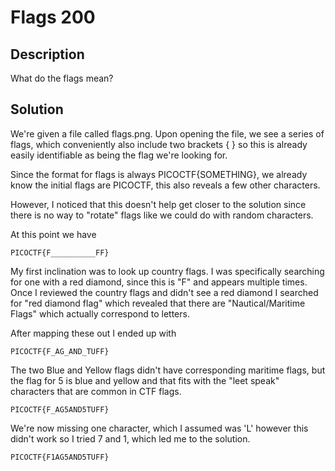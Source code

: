# Flags 200

## Description

What do the flags mean?

## Solution

We're given a file called flags.png. Upon opening the file, we see a series of flags,
which conveniently also include two brackets { } so this is already easily identifiable
as being the flag we're looking for.

Since the format for flags is always PICOCTF{SOMETHING}, we already know the initial flags
are PICOCTF, this also reveals a few other characters.

However, I noticed that this doesn't help get closer to the solution since there is
no way to "rotate" flags like we could do with random characters.

At this point we have

```
PICOCTF{F__________FF}
```

My first inclination was to look up country flags. I was specifically searching for one
with a red diamond, since this is "F" and appears multiple times. Once I reviewed the country
flags and didn't see a red diamond I searched for "red diamond flag" which revealed that
there are "Nautical/Maritime Flags" which actually correspond to letters.

After mapping these out I ended up with

```
PICOCTF{F_AG_AND_TUFF}
```

The two Blue and Yellow flags didn't have corresponding maritime flags, but the flag for
5 is blue and yellow and that fits with the "leet speak" characters that are common in
CTF flags.

```
PICOCTF{F_AG5AND5TUFF}
```

We're now missing one character, which I assumed was 'L' however this didn't work so I tried
7 and 1, which led me to the solution.

```
PICOCTF{F1AG5AND5TUFF}
```
